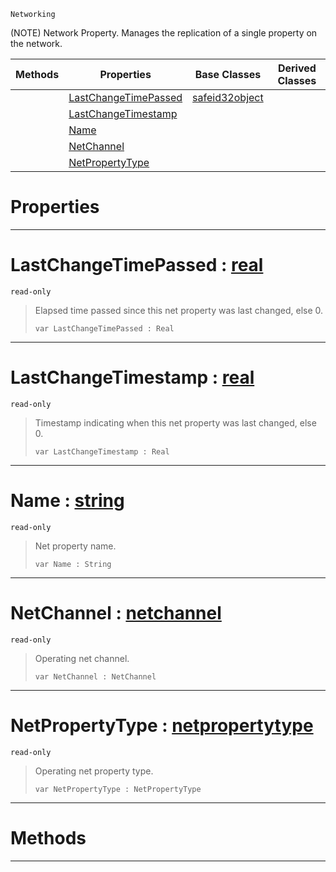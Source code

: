  `Networking`



(NOTE) Network Property. Manages the replication of a single property on the network.

|Methods|Properties|Base Classes|Derived Classes|
|---|---|---|---|
| |[ LastChangeTimePassed](https://github.com/zeroengineteam/ZeroDocs/blob/master/code_reference/class_reference/netproperty.markdown#lastchangetimepassed-zer)|[safeid32object](https://github.com/zeroengineteam/ZeroDocs/blob/master/code_reference/class_reference/safeid32object.markdown)| |
| |[ LastChangeTimestamp](https://github.com/zeroengineteam/ZeroDocs/blob/master/code_reference/class_reference/netproperty.markdown#lastchangetimestamp-zero)| | |
| |[ Name](https://github.com/zeroengineteam/ZeroDocs/blob/master/code_reference/class_reference/netproperty.markdown#name-zero-engine-documen)| | |
| |[ NetChannel](https://github.com/zeroengineteam/ZeroDocs/blob/master/code_reference/class_reference/netproperty.markdown#netchannel-zero-engine-d)| | |
| |[ NetPropertyType](https://github.com/zeroengineteam/ZeroDocs/blob/master/code_reference/class_reference/netproperty.markdown#netpropertytype-zero-eng)| | |


 #  Properties


---  
 #  LastChangeTimePassed : [real](https://github.com/zeroengineteam/ZeroDocs/blob/master/code_reference/zilch_base_types/real.markdown)

 `read-only`

> Elapsed time passed since this net property was last changed, else 0.
> ``` lang=cpp, name=Zilch
> var LastChangeTimePassed : Real


---  
 #  LastChangeTimestamp : [real](https://github.com/zeroengineteam/ZeroDocs/blob/master/code_reference/zilch_base_types/real.markdown)

 `read-only`

> Timestamp indicating when this net property was last changed, else 0.
> ``` lang=cpp, name=Zilch
> var LastChangeTimestamp : Real


---  
 #  Name : [string](https://github.com/zeroengineteam/ZeroDocs/blob/master/code_reference/zilch_base_types/string.markdown)

 `read-only`

> Net property name.
> ``` lang=cpp, name=Zilch
> var Name : String


---  
 #  NetChannel : [netchannel](https://github.com/zeroengineteam/ZeroDocs/blob/master/code_reference/class_reference/netchannel.markdown)

 `read-only`

> Operating net channel.
> ``` lang=cpp, name=Zilch
> var NetChannel : NetChannel


---  
 #  NetPropertyType : [netpropertytype](https://github.com/zeroengineteam/ZeroDocs/blob/master/code_reference/class_reference/netpropertytype.markdown)

 `read-only`

> Operating net property type.
> ``` lang=cpp, name=Zilch
> var NetPropertyType : NetPropertyType


---  
 #  Methods


---  
 

 